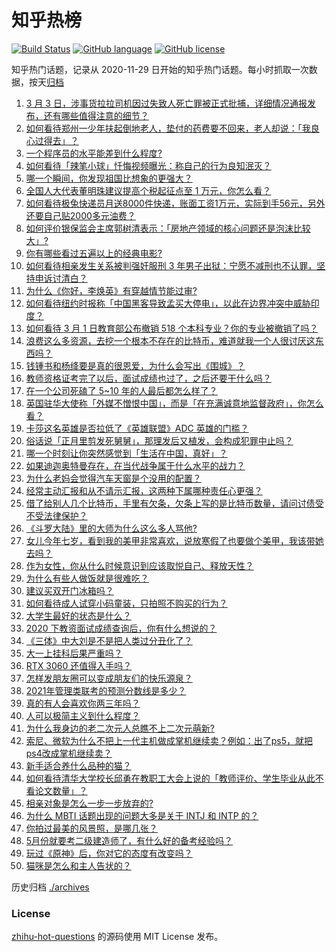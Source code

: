 # 知乎热榜
[![Build Status](https://github.com/ToWeLong/zhihu-hot-questions/workflows/CI/badge.svg)](https://github.com/ToWeLong/zhihu-hot-questions/actions)
[![GitHub language](https://img.shields.io/badge/language-golang-orange.svg)](https://golang.org/)
[![GitHub license](https://img.shields.io/github/license/ToWeLong/zhihu-hot-questions)](https://github.com/ToWeLong/zhihu-hot-questions/blob/main/LICENSE)

知乎热门话题，记录从 2020-11-29 日开始的知乎热门话题。每小时抓取一次数据，按天[归档](./archives)

<!-- BEGIN -->

1. [3 月 3 日，涉事货拉拉司机因过失致人死亡罪被正式批捕，详细情况通报发布，还有哪些值得注意的细节？](https://www.zhihu.com/question/447340905)
1. [如何看待郑州一少年扶起倒地老人，垫付的药费要不回来，老人却说：「我良心过得去」？](https://www.zhihu.com/question/447008635)
1. [一个程序员的水平能差到什么程度?](https://www.zhihu.com/question/314644210)
1. [如何看待「辣笔小球」忏悔视频曝光：称自己的行为良知泯灭？](https://www.zhihu.com/question/447109721)
1. [哪一个瞬间，你发现祖国比想象的更强大？](https://www.zhihu.com/question/446190780)
1. [全国人大代表董明珠建议提高个税起征点至 1 万元，你怎么看？](https://www.zhihu.com/question/447327072)
1. [如何看待极兔快递员月送8000件快递，账面工资1万元，实际到手56元，另外还要自己贴2000多元油费？](https://www.zhihu.com/question/446532924)
1. [如何评价银保监会主席郭树清表示：「房地产领域的核心问题还是泡沫比较大」?](https://www.zhihu.com/question/447159850)
1. [你有哪些看过五遍以上的经典电影?](https://www.zhihu.com/question/353072809)
1. [如何看待相亲发生关系被判强奸服刑 3 年男子出狱：宁愿不减刑也不认罪，坚持申诉讨清白？](https://www.zhihu.com/question/447171735)
1. [为什么《你好，李焕英》有穿越情节能过审?](https://www.zhihu.com/question/443562316)
1. [如何看待纽约时报称「中国黑客导致孟买大停电」，以此在边界冲突中威胁印度？](https://www.zhihu.com/question/447177977)
1. [如何看待 3 月 1 日教育部公布撤销 518 个本科专业？你的专业被撤销了吗？](https://www.zhihu.com/question/447136108)
1. [浪费这么多资源，去挖一个根本不存在的比特币，难道就我一个人很讨厌这东西吗？](https://www.zhihu.com/question/445164512)
1. [钱锺书和杨绛要是真的很恩爱，为什么会写出《围城》？](https://www.zhihu.com/question/66753133)
1. [教师资格证考完了以后，面试成绩也过了，之后还要干什么吗？](https://www.zhihu.com/question/329299308)
1. [在一个公司死磕了 5~10 年的人最后都怎么样了？](https://www.zhihu.com/question/295529432)
1. [英国驻华大使称「外媒不憎恨中国」，而是「在充满诚意地监督政府」，你怎么看？](https://www.zhihu.com/question/447324266)
1. [卡莎这名英雄是否拉低了《英雄联盟》ADC 英雄的门槛？](https://www.zhihu.com/question/446294778)
1. [俗话说「正月里剪发死舅舅」，那理发后又植发，会构成犯罪中止吗？](https://www.zhihu.com/question/446794004)
1. [哪一个时刻让你突然感觉到「生活在中国，真好」？](https://www.zhihu.com/question/446990478)
1. [如果迪迦奥特曼存在，在当代战争属于什么水平的战力？](https://www.zhihu.com/question/435360716)
1. [为什么老妈会觉得汽车天窗是个没用的配置？](https://www.zhihu.com/question/442784206)
1. [经常主动汇报和从不请示汇报，这两种下属哪种责任心更强？](https://www.zhihu.com/question/437347222)
1. [借了给别人几个比特币，手里有欠条，欠条上写的是比特币数量，请问讨债受不受法律保护？](https://www.zhihu.com/question/445676928)
1. [《斗罗大陆》里的大师为什么这么多人骂他?](https://www.zhihu.com/question/446240497)
1. [女儿今年七岁，看到我的美甲非常喜欢，说放寒假了也要做个美甲，我该带她去吗？](https://www.zhihu.com/question/365264970)
1. [作为女性，你从什么时候意识到应该取悦自己、释放天性？](https://www.zhihu.com/question/446459169)
1. [为什么有些人做饭就是很难吃？](https://www.zhihu.com/question/437656087)
1. [建议买双开门冰箱吗？](https://www.zhihu.com/question/441027064)
1. [如何看待成人试穿小码童装，只拍照不购买的行为？](https://www.zhihu.com/question/447335739)
1. [大学生最好的状态是什么？](https://www.zhihu.com/question/333711492)
1. [2020 下教资面试成绩查询后，你有什么想说的？](https://www.zhihu.com/question/447228547)
1. [《三体》中大刘是不是把人类过分丑化了？](https://www.zhihu.com/question/430084545)
1. [大一上挂科后果严重吗？](https://www.zhihu.com/question/312969211)
1. [RTX 3060 还值得入手吗？](https://www.zhihu.com/question/446808275)
1. [怎样发朋友圈可以变成朋友们的快乐源泉？](https://www.zhihu.com/question/441792068)
1. [2021年管理类联考的预测分数线是多少？](https://www.zhihu.com/question/436668480)
1. [真的有人会喜欢你两三年吗？](https://www.zhihu.com/question/445008599)
1. [人可以极简主义到什么程度？](https://www.zhihu.com/question/313020218)
1. [为什么我身边的老二次元人总瞧不上二次元萌新?](https://www.zhihu.com/question/446876898)
1. [索尼、微软为什么不把上一代主机做成掌机继续卖？例如：出了ps5，就把ps4改成掌机继续卖？](https://www.zhihu.com/question/444597305)
1. [新手适合养什么品种的猫？](https://www.zhihu.com/question/444949832)
1. [如何看待清华大学校长邱勇在教职工大会上说的「教师评价、学生毕业从此不看论文数量」？](https://www.zhihu.com/question/446657803)
1. [相亲对象是怎么一步一步放弃的?](https://www.zhihu.com/question/444986775)
1. [为什么 MBTI 话题出现的问题大多是关于 INTJ 和 INTP 的？](https://www.zhihu.com/question/35276989)
1. [你拍过最美的风景照，是哪几张？](https://www.zhihu.com/question/446478945)
1. [5月份就要考二级建造师了，有什么好的备考经验吗？](https://www.zhihu.com/question/446550696)
1. [玩过《原神》后，你对它的态度有改变吗？](https://www.zhihu.com/question/444575942)
1. [猫咪是怎么和主人告状的？](https://www.zhihu.com/question/442005571)

<!-- END -->

历史归档 [./archives](./archives)


### License
[zhihu-hot-questions](https://github.com/towelong/zhihu-hot-questions) 的源码使用 MIT License 发布。